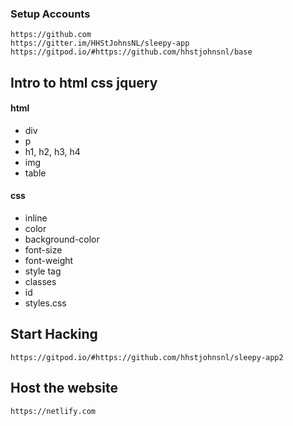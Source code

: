 ### Setup Accounts
`https://github.com`
<br>
`https://gitter.im/HHStJohnsNL/sleepy-app`
<br>
`https://gitpod.io/#https://github.com/hhstjohnsnl/base`

## Intro to html css jquery

#### html
* div
* p
* h1, h2, h3, h4
* img
* table

#### css
* inline
* color
* background-color
* font-size
* font-weight
* style tag
* classes
* id
* styles.css

## Start Hacking
`https://gitpod.io/#https://github.com/hhstjohnsnl/sleepy-app2`

## Host the website
`https://netlify.com`

